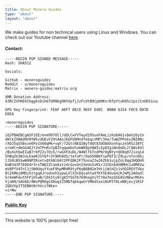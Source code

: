 ```yaml
---
title: About Monero Guides
type: "about"
layout: "about"
---
```


We make guides for non technical users using Linux and Windows. You can check out our Youtube channel [here](https://www.youtube.com/channel/UCWeGibnI0h07pIPiX945DBg).
<p> </p>


#### Contact:    
    
```
-----BEGIN PGP SIGNED MESSAGE-----
Hash: SHA512

Socials:

Github - moneroguides
Reddit - u/moneroguides
Matrix - monero-guides:matrix.org

XMR Donation Address: 43RCZVhRE6tbggXsDik6TURNkg9KhVpfjJzFcdtB9CpbNKsrDfpYtuK85z1pzJ1nGKS1cwzm3DayyMcdPot1Tt2r3sy2qV1

GPG Key Fingerprint: FE6F A6F7 DECE 965F D40C  B0B0 6154 F0C9 DD7D E6EA

~moneroguides
-----BEGIN PGP SIGNATURE-----

iQJPBAEBCgA5FiEE/m+m997Oll/UDLCwYVTwyd195uoFAmLizKobHG1vbmVyby1n
dWlkZXNAdHV0YW5vdGEuY29tAAoJEGFU8MndfebqcVMP/3Xe/fwWZPPekv2NI0Nc
rXOJ5qS5Bsve6Po1V60qMk+vgF/7ZGtcNEQ2ByT4Qt83dO88Xonhqcze5RSz38fC
xroHC+dmGG4QJt2mTPnKo7pBZtqqwmbo5akWKOpVQWIuIpOZgiNn0eDL2lQWi0dI
/BuXxhbwEIaB7rbPZ2v7Us5/rwGXFXuDL/W4WlTkTndPNrOgNYy+QO8q072ioq14
5hBqZU2WJoLKaeRJSYQf+3Y9Hh8d5/tefaPr/OaG50BmYiwPQf3/Z9Lp/nYznObj
tJS0cB5SwW9NPIRzetxQtkNl66t2PFQDK2F75nna23w26Zhb1ujpZoL9qqJHQOHX
EmB343P7EOUdr3rxTWQ2ZCae6xtzdcGuvUnIXeUx5sM1rJ2SEnbdXBMHs1x0MEVw
mV0PfV4TnlJjSN9UquYYueF9hpMRHR9tyP6qB8B02m7HtiiWiHZz1shDIREVTVbx
Bl2kMmj0MDzXztgqAJrodneh2ypwLXlX3vDqsahtaXfKY5E4UuG4zKJmMj2A0adl
5rXeWFmuthFPjHlwB/lDk5ty9rg8IY5G7b769hagVvTCYAoTmzG5EASVNbwrMGXv
VjoN9/SAG6D/dWsPQMdgCO8wgIZ5MbTqbkqwUrVM6dSxo18UP5T0LeNBjevjSR1F
2Q6VVpIT5EBWtNrhVcsTWke+
=i+Nw
-----END PGP SIGNATURE-----
```

#### [Public Key](https://raw.githubusercontent.com/moneroguides/moneroguides-assets/main/monero-guides.asc)



---

This website is 100% javascript free!
